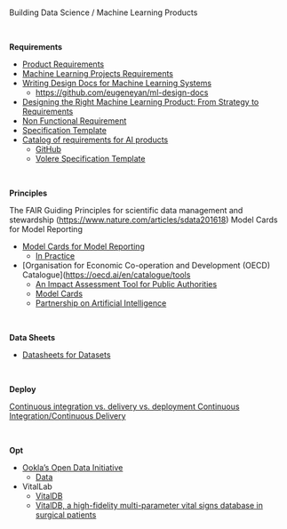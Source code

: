 <br>

Building Data Science / Machine Learning Products

<br>

**Requirements**

* [Product Requirements](https://www.atlassian.com/agile/product-management/requirements)
* [Machine Learning Projects Requirements](https://www.techtarget.com/searchenterpriseai/feature/Defining-requirements-key-to-manage-machine-learning-projects)
* [Writing Design Docs for Machine Learning Systems](https://eugeneyan.com/writing/ml-design-docs/)
  * https://github.com/eugeneyan/ml-design-docs
* [Designing the Right Machine Learning Product: From Strategy to Requirements](https://www.helixa.ai/blog/designing-machine-learning-products)
* [Non Functional Requirement](https://www.perforce.com/blog/alm/what-are-non-functional-requirements-examples)
* [Specification Template](https://assets.asana.biz/m/6ac2683dd6006280/original/software-requirement-document-template.pdf)
* [Catalog of requirements for AI products](https://towardsdatascience.com/catalog-of-requirements-for-ai-products-bae95ae50e85) 
  * [GitHub](https://github.com/ttzt/catalog_of_requirements_for_ai_products)
  * [Volere Specification Template](https://homepages.laas.fr/kader/Robertson.pdf)

<br>

**Principles**

The FAIR Guiding Principles for scientific data management and stewardship (https://www.nature.com/articles/sdata201618)
Model Cards for Model Reporting
* [Model Cards for Model Reporting](https://arxiv.org/abs/1810.03993)
  * [In Practice](https://modelcards.withgoogle.com/about)
* [Organisation for Economic Co-operation and Development (OECD) Catalogue](https://oecd.ai/en/catalogue/tools
  * [An Impact Assessment Tool for Public Authorities](https://algorithmwatch.org/en/adms-impact-assessment-public-sector-algorithmwatch/)
  * [Model Cards](https://oecd.ai/en/catalogue/tools/model-cards)
  * [Partnership on Artificial Intelligence](https://partnershiponai.org)

<br>

**Data Sheets**

* [Datasheets for Datasets](https://cacm.acm.org/magazines/2021/12/256932-datasheets-for-datasets/abstract)

<br>

**Deploy**

[Continuous integration vs. delivery vs. deployment ](https://www.atlassian.com/continuous-delivery/principles/continuous-integration-vs-delivery-vs-deployment)
[Continuous Integration/Continuous Delivery](https://www.cisco.com/c/en/us/solutions/data-center/data-center-networking/what-is-ci-cd.html)

<br>

**Opt**

* [Ookla’s Open Data Initiative](https://www.ookla.com/ookla-for-good/open-data)
  * [Data](https://registry.opendata.aws/speedtest-global-performance/)
* VitalLab
  * [VitalDB](https://aws.amazon.com/marketplace/pp/prodview-zkfasxv7lkvl4?sr=0-6&ref_=beagle&applicationId=AWSMPContessa#overview)
  * [VitalDB, a high-fidelity multi-parameter vital signs database in surgical patients](https://www.nature.com/articles/s41597-022-01411-5)



<br>
<br>

<br>
<br>

<br>
<br>

<br>
<br>



